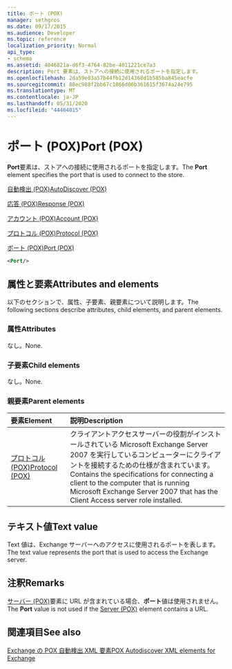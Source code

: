```yaml
---
title: ポート (POX)
manager: sethgros
ms.date: 09/17/2015
ms.audience: Developer
ms.topic: reference
localization_priority: Normal
api_type:
- schema
ms.assetid: 4046821a-d6f3-4764-82be-4011221ce7a3
description: Port 要素は、ストアへの接続に使用されるポートを指定します。
ms.openlocfilehash: 2da59e03a57b44fb12d14368d1b585ba845eacfe
ms.sourcegitcommit: 88ec988f2bb67c1866d06b361615f3674a24e795
ms.translationtype: MT
ms.contentlocale: ja-JP
ms.lasthandoff: 05/31/2020
ms.locfileid: "44464015"
---
```

# <a name="port-pox"></a><span data-ttu-id="63a9e-103">ポート (POX)</span><span class="sxs-lookup"><span data-stu-id="63a9e-103">Port (POX)</span></span>

<span data-ttu-id="63a9e-104">**Port**要素は、ストアへの接続に使用されるポートを指定します。</span><span class="sxs-lookup"><span data-stu-id="63a9e-104">The **Port** element specifies the port that is used to connect to the store.</span></span> 
  
[<span data-ttu-id="63a9e-105">自動検出 (POX)</span><span class="sxs-lookup"><span data-stu-id="63a9e-105">AutoDiscover (POX)</span></span>](autodiscover-pox.md)
  
[<span data-ttu-id="63a9e-106">応答 (POX)</span><span class="sxs-lookup"><span data-stu-id="63a9e-106">Response (POX)</span></span>](response-pox.md)
  
[<span data-ttu-id="63a9e-107">アカウント (POX)</span><span class="sxs-lookup"><span data-stu-id="63a9e-107">Account (POX)</span></span>](account-pox.md)
  
[<span data-ttu-id="63a9e-108">プロトコル (POX)</span><span class="sxs-lookup"><span data-stu-id="63a9e-108">Protocol (POX)</span></span>](protocol-pox.md)
  
[<span data-ttu-id="63a9e-109">ポート (POX)</span><span class="sxs-lookup"><span data-stu-id="63a9e-109">Port (POX)</span></span>](port-pox.md)
  
```xml
<Port/>
```

## <a name="attributes-and-elements"></a><span data-ttu-id="63a9e-110">属性と要素</span><span class="sxs-lookup"><span data-stu-id="63a9e-110">Attributes and elements</span></span>

<span data-ttu-id="63a9e-111">以下のセクションで、属性、子要素、親要素について説明します。</span><span class="sxs-lookup"><span data-stu-id="63a9e-111">The following sections describe attributes, child elements, and parent elements.</span></span>
  
### <a name="attributes"></a><span data-ttu-id="63a9e-112">属性</span><span class="sxs-lookup"><span data-stu-id="63a9e-112">Attributes</span></span>

<span data-ttu-id="63a9e-113">なし。</span><span class="sxs-lookup"><span data-stu-id="63a9e-113">None.</span></span>
  
### <a name="child-elements"></a><span data-ttu-id="63a9e-114">子要素</span><span class="sxs-lookup"><span data-stu-id="63a9e-114">Child elements</span></span>

<span data-ttu-id="63a9e-115">なし。</span><span class="sxs-lookup"><span data-stu-id="63a9e-115">None.</span></span>
  
### <a name="parent-elements"></a><span data-ttu-id="63a9e-116">親要素</span><span class="sxs-lookup"><span data-stu-id="63a9e-116">Parent elements</span></span>

|<span data-ttu-id="63a9e-117">**要素**</span><span class="sxs-lookup"><span data-stu-id="63a9e-117">**Element**</span></span>|<span data-ttu-id="63a9e-118">**説明**</span><span class="sxs-lookup"><span data-stu-id="63a9e-118">**Description**</span></span>|
|:-----|:-----|
|[<span data-ttu-id="63a9e-119">プロトコル (POX)</span><span class="sxs-lookup"><span data-stu-id="63a9e-119">Protocol (POX)</span></span>](protocol-pox.md) <br/> |<span data-ttu-id="63a9e-120">クライアントアクセスサーバーの役割がインストールされている Microsoft Exchange Server 2007 を実行しているコンピューターにクライアントを接続するための仕様が含まれています。</span><span class="sxs-lookup"><span data-stu-id="63a9e-120">Contains the specifications for connecting a client to the computer that is running Microsoft Exchange Server 2007 that has the Client Access server role installed.</span></span>  <br/> |
   
## <a name="text-value"></a><span data-ttu-id="63a9e-121">テキスト値</span><span class="sxs-lookup"><span data-stu-id="63a9e-121">Text value</span></span>

<span data-ttu-id="63a9e-122">Text 値は、Exchange サーバーへのアクセスに使用されるポートを表します。</span><span class="sxs-lookup"><span data-stu-id="63a9e-122">The text value represents the port that is used to access the Exchange server.</span></span>
  
## <a name="remarks"></a><span data-ttu-id="63a9e-123">注釈</span><span class="sxs-lookup"><span data-stu-id="63a9e-123">Remarks</span></span>

<span data-ttu-id="63a9e-124">[サーバー (POX)](server-pox.md)要素に URL が含まれている場合、**ポート**値は使用されません。</span><span class="sxs-lookup"><span data-stu-id="63a9e-124">The **Port** value is not used if the [Server (POX)](server-pox.md) element contains a URL.</span></span> 
  
## <a name="see-also"></a><span data-ttu-id="63a9e-125">関連項目</span><span class="sxs-lookup"><span data-stu-id="63a9e-125">See also</span></span>



[<span data-ttu-id="63a9e-126">Exchange の POX 自動検出 XML 要素</span><span class="sxs-lookup"><span data-stu-id="63a9e-126">POX Autodiscover XML elements for Exchange</span></span>](pox-autodiscover-xml-elements-for-exchange.md)

